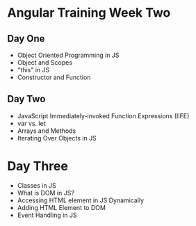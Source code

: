 # Angular Training Week Two
## Day One
- Object Oriented Programming in JS
- Object and Scopes
- "this" in JS
- Constructor and Function
## Day Two
- JavaScript Immediately-invoked Function Expressions (IIFE)
- var vs. let
- Arrays and Methods
- Iterating Over Objects in JS
# Day Three
- Classes in JS
- What is DOM in JS?
- Accessing HTML element in JS Dynamically
- Adding HTML Element to DOM
- Event Handling in JS